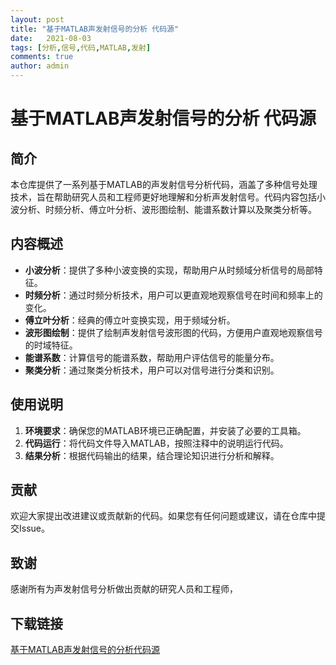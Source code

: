 ```yaml
---
layout: post
title: "基于MATLAB声发射信号的分析 代码源"
date:   2021-08-03
tags: [分析,信号,代码,MATLAB,发射]
comments: true
author: admin
---
```

# 基于MATLAB声发射信号的分析 代码源

## 简介

本仓库提供了一系列基于MATLAB的声发射信号分析代码，涵盖了多种信号处理技术，旨在帮助研究人员和工程师更好地理解和分析声发射信号。代码内容包括小波分析、时频分析、傅立叶分析、波形图绘制、能谱系数计算以及聚类分析等。

## 内容概述

- **小波分析**：提供了多种小波变换的实现，帮助用户从时频域分析信号的局部特征。
- **时频分析**：通过时频分析技术，用户可以更直观地观察信号在时间和频率上的变化。
- **傅立叶分析**：经典的傅立叶变换实现，用于频域分析。
- **波形图绘制**：提供了绘制声发射信号波形图的代码，方便用户直观地观察信号的时域特征。
- **能谱系数**：计算信号的能谱系数，帮助用户评估信号的能量分布。
- **聚类分析**：通过聚类分析技术，用户可以对信号进行分类和识别。

## 使用说明

1. **环境要求**：确保您的MATLAB环境已正确配置，并安装了必要的工具箱。
2. **代码运行**：将代码文件导入MATLAB，按照注释中的说明运行代码。
3. **结果分析**：根据代码输出的结果，结合理论知识进行分析和解释。

## 贡献

欢迎大家提出改进建议或贡献新的代码。如果您有任何问题或建议，请在仓库中提交Issue。

## 致谢

感谢所有为声发射信号分析做出贡献的研究人员和工程师，

## 下载链接

[基于MATLAB声发射信号的分析代码源](https://pan.quark.cn/s/7becc3c74836)